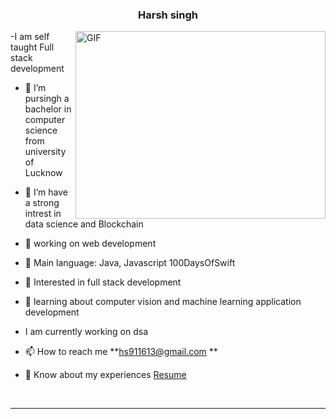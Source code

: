 
<h3 align="center">Harsh singh</a></h1>

  <img align="right" top="500" height="300" width="400" alt="GIF" src="https://media.giphy.com/media/SWoSkN6DxTszqIKEqv/giphy.gif">
</a>
 -I am self taught Full stack development

- 🔭 I’m pursingh a bachelor in computer science from university of Lucknow 

- 🌱 I’m have a strong intrest in data science and Blockchain

- 🤝 working on web development

- 🌱 Main language: Java, Javascript <a hr f="https://github.com/100rabhcsmc/100DaysOfSwift" target="blank">100DaysOfSwift</a>

- 📝 Interested in full stack development 

- 💬 learning about computer vision and machine learning application development
-    I am currently working on dsa

- 📫 How to reach me **hs911613@gmail.com **
  

- 📄 Know about my experiences <a href="https://github.com/100rabhcsmc/Me.io/blob/master/01SaurabhChavanReactNativeResume.pdf" target="blank">Resume</a>
<br/>
  






---




